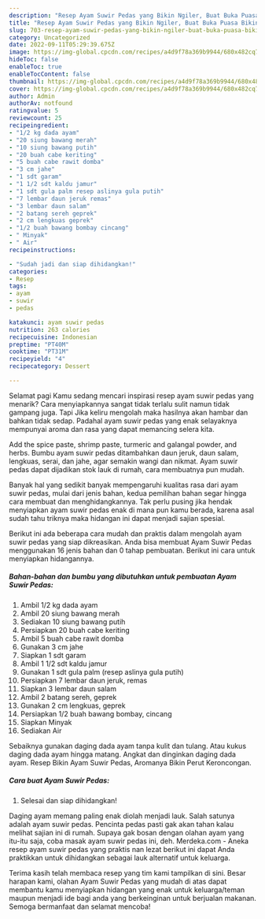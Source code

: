 ```yaml
---
description: "Resep Ayam Suwir Pedas yang Bikin Ngiler, Buat Buka Puasa Bikin Ngiler"
title: "Resep Ayam Suwir Pedas yang Bikin Ngiler, Buat Buka Puasa Bikin Ngiler"
slug: 703-resep-ayam-suwir-pedas-yang-bikin-ngiler-buat-buka-puasa-bikin-ngiler
category: Uncategorized
date: 2022-09-11T05:29:39.675Z
image: https://img-global.cpcdn.com/recipes/a4d9f78a369b9944/680x482cq70/ayam-suwir-pedas-foto-resep-utama.jpg
hideToc: false
enableToc: true
enableTocContent: false
thumbnail: https://img-global.cpcdn.com/recipes/a4d9f78a369b9944/680x482cq70/ayam-suwir-pedas-foto-resep-utama.jpg
cover: https://img-global.cpcdn.com/recipes/a4d9f78a369b9944/680x482cq70/ayam-suwir-pedas-foto-resep-utama.jpg
author: Admin
authorAv: notfound
ratingvalue: 5
reviewcount: 25
recipeingredient:
- "1/2 kg dada ayam"
- "20 siung bawang merah"
- "10 siung bawang putih"
- "20 buah cabe keriting"
- "5 buah cabe rawit domba"
- "3 cm jahe"
- "1 sdt garam"
- "1 1/2 sdt kaldu jamur"
- "1 sdt gula palm resep aslinya gula putih"
- "7 lembar daun jeruk remas"
- "3 lembar daun salam"
- "2 batang sereh geprek"
- "2 cm lengkuas geprek"
- "1/2 buah bawang bombay cincang"
- " Minyak"
- " Air"
recipeinstructions:

- "Sudah jadi dan siap dihidangkan!"
categories:
- Resep
tags:
- ayam
- suwir
- pedas

katakunci: ayam suwir pedas 
nutrition: 263 calories
recipecuisine: Indonesian
preptime: "PT40M"
cooktime: "PT31M"
recipeyield: "4"
recipecategory: Dessert

---
```



Selamat pagi Kamu sedang mencari inspirasi resep ayam suwir pedas yang menarik? Cara menyiapkannya sangat tidak terlalu sulit namun tidak gampang juga. Tapi Jika keliru mengolah maka hasilnya akan hambar dan bahkan tidak sedap. Padahal ayam suwir pedas yang enak selayaknya mempunyai aroma dan rasa yang dapat memancing selera kita.


Add the spice paste, shrimp paste, turmeric and galangal powder, and herbs. Bumbu ayam suwir pedas ditambahkan daun jeruk, daun salam, lengkuas, serai, dan jahe, agar semakin wangi dan nikmat. Ayam suwir pedas dapat dijadikan stok lauk di rumah, cara membuatnya pun mudah.

Banyak hal yang sedikit banyak mempengaruhi kualitas rasa dari ayam suwir pedas, mulai dari jenis bahan, kedua pemilihan bahan segar hingga cara membuat dan menghidangkannya. Tak perlu pusing jika hendak menyiapkan ayam suwir pedas enak di mana pun kamu berada, karena asal sudah tahu triknya maka hidangan ini dapat menjadi sajian spesial.


Berikut ini ada beberapa cara mudah dan praktis dalam mengolah ayam suwir pedas yang siap dikreasikan. Anda bisa membuat Ayam Suwir Pedas menggunakan 16 jenis bahan dan 0 tahap pembuatan. Berikut ini cara untuk menyiapkan hidangannya.

<!--inarticleads1-->

##### Bahan-bahan dan bumbu yang dibutuhkan untuk pembuatan Ayam Suwir Pedas:

1. Ambil 1/2 kg dada ayam
1. Ambil 20 siung bawang merah
1. Sediakan 10 siung bawang putih
1. Persiapkan 20 buah cabe keriting
1. Ambil 5 buah cabe rawit domba
1. Gunakan 3 cm jahe
1. Siapkan 1 sdt garam
1. Ambil 1 1/2 sdt kaldu jamur
1. Gunakan 1 sdt gula palm (resep aslinya gula putih)
1. Persiapkan 7 lembar daun jeruk, remas
1. Siapkan 3 lembar daun salam
1. Ambil 2 batang sereh, geprek
1. Gunakan 2 cm lengkuas, geprek
1. Persiapkan 1/2 buah bawang bombay, cincang
1. Siapkan  Minyak
1. Sediakan  Air


Sebaiknya gunakan daging dada ayam tanpa kulit dan tulang. Atau kukus daging dada ayam hingga matang. Angkat dan dinginkan daging dada ayam. Resep Bikin Ayam Suwir Pedas, Aromanya Bikin Perut Keroncongan. 

<!--inarticleads2-->

##### Cara buat Ayam Suwir Pedas:


1. Selesai dan siap dihidangkan!

Daging ayam memang paling enak diolah menjadi lauk. Salah satunya adalah ayam suwir pedas. Pencinta pedas pasti gak akan tahan kalau melihat sajian ini di rumah. Supaya gak bosan dengan olahan ayam yang itu-itu saja, coba masak ayam suwir pedas ini, deh. Merdeka.com - Aneka resep ayam suwir pedas yang praktis nan lezat berikut ini dapat Anda praktikkan untuk dihidangkan sebagai lauk alternatif untuk keluarga. 

Terima kasih telah membaca resep yang tim kami tampilkan di sini. Besar harapan kami, olahan Ayam Suwir Pedas yang mudah di atas dapat membantu kamu menyiapkan hidangan yang enak untuk keluarga/teman maupun menjadi ide bagi anda yang berkeinginan untuk berjualan makanan. Semoga bermanfaat dan selamat mencoba!
